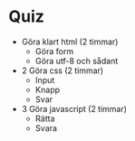 # Quiz
- Göra klart html (2 timmar)
  - Göra form 
  - Göra utf-8 och sådant
- 2 Göra css (2 timmar)
  - Input
  - Knapp
  - Svar
- 3 Göra javascript (2 timmar)
  - Rätta
  - Svara
